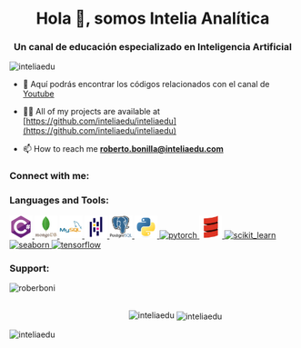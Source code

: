 <h1 align="center">Hola 👋, somos Intelia Analítica</h1>
<h3 align="center">Un canal de educación especializado en Inteligencia Artificial</h3>

<p align="left"> <img src="https://komarev.com/ghpvc/?username=inteliaedu&label=Profile%20views&color=0e75b6&style=flat" alt="inteliaedu" /> </p>

- 🔭 Aquí podrás encontrar los códigos relacionados con el canal de [Youtube](https://www.youtube.com/channel/UCFi_GOHZiFGQHS6xbaGp_HQ)

- 👨‍💻 All of my projects are available at [https://github.com/inteliaedu/inteliaedu](https://github.com/inteliaedu/inteliaedu)

- 📫 How to reach me **roberto.bonilla@inteliaedu.com**

<h3 align="left">Connect with me:</h3>
<p align="left">
</p>

<h3 align="left">Languages and Tools:</h3>
<p align="left"> <a href="https://www.w3schools.com/cs/" target="_blank" rel="noreferrer"> <img src="https://raw.githubusercontent.com/devicons/devicon/master/icons/csharp/csharp-original.svg" alt="csharp" width="40" height="40"/> </a> <a href="https://www.mongodb.com/" target="_blank" rel="noreferrer"> <img src="https://raw.githubusercontent.com/devicons/devicon/master/icons/mongodb/mongodb-original-wordmark.svg" alt="mongodb" width="40" height="40"/> </a> <a href="https://www.mysql.com/" target="_blank" rel="noreferrer"> <img src="https://raw.githubusercontent.com/devicons/devicon/master/icons/mysql/mysql-original-wordmark.svg" alt="mysql" width="40" height="40"/> </a> <a href="https://pandas.pydata.org/" target="_blank" rel="noreferrer"> <img src="https://raw.githubusercontent.com/devicons/devicon/2ae2a900d2f041da66e950e4d48052658d850630/icons/pandas/pandas-original.svg" alt="pandas" width="40" height="40"/> </a> <a href="https://www.postgresql.org" target="_blank" rel="noreferrer"> <img src="https://raw.githubusercontent.com/devicons/devicon/master/icons/postgresql/postgresql-original-wordmark.svg" alt="postgresql" width="40" height="40"/> </a> <a href="https://www.python.org" target="_blank" rel="noreferrer"> <img src="https://raw.githubusercontent.com/devicons/devicon/master/icons/python/python-original.svg" alt="python" width="40" height="40"/> </a> <a href="https://pytorch.org/" target="_blank" rel="noreferrer"> <img src="https://www.vectorlogo.zone/logos/pytorch/pytorch-icon.svg" alt="pytorch" width="40" height="40"/> </a> <a href="https://www.scala-lang.org" target="_blank" rel="noreferrer"> <img src="https://raw.githubusercontent.com/devicons/devicon/master/icons/scala/scala-original.svg" alt="scala" width="40" height="40"/> </a> <a href="https://scikit-learn.org/" target="_blank" rel="noreferrer"> <img src="https://upload.wikimedia.org/wikipedia/commons/0/05/Scikit_learn_logo_small.svg" alt="scikit_learn" width="40" height="40"/> </a> <a href="https://seaborn.pydata.org/" target="_blank" rel="noreferrer"> <img src="https://seaborn.pydata.org/_images/logo-mark-lightbg.svg" alt="seaborn" width="40" height="40"/> </a> <a href="https://www.tensorflow.org" target="_blank" rel="noreferrer"> <img src="https://www.vectorlogo.zone/logos/tensorflow/tensorflow-icon.svg" alt="tensorflow" width="40" height="40"/> </a> </p>

<h3 align="left">Support:</h3>
<p><a href="https://www.buymeacoffee.com/roberboni"> <img align="left" src="https://cdn.buymeacoffee.com/buttons/v2/default-yellow.png" height="50" width="210" alt="roberboni" /></a></p><br><br>

<p><img align="left" src="https://github-readme-stats.vercel.app/api/top-langs?username=inteliaedu&show_icons=true&locale=en&layout=compact" alt="inteliaedu" /></p>

<p>&nbsp;<img align="center" src="https://github-readme-stats.vercel.app/api?username=inteliaedu&show_icons=true&locale=en" alt="inteliaedu" /></p>

<p><img align="center" src="https://github-readme-streak-stats.herokuapp.com/?user=inteliaedu&" alt="inteliaedu" /></p>
